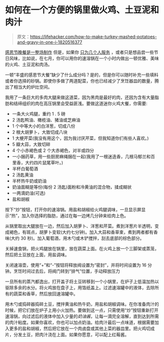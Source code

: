 # 如何在一个方便的锅里做火鸡、土豆泥和肉汁

> 原文：<https://lifehacker.com/how-to-make-turkey-mashed-potatoes-and-gravy-in-one-i-1820516377>

[感恩节晚餐是一整场制作](https://skillet.lifehacker.com/your-complete-timeline-for-getting-thanksgiving-dinner-1820414610) 但是，如果你 [只为几个人服务](https://lifehacker.com/how-to-make-thanksgiving-dinner-for-a-very-small-crowd-1820310548) ，或者只是想品尝一些节日风味，比如说，在七月，你可以用你的速溶锅在一个小时内做出一顿优雅、美味的火鸡、土豆泥和肉汤。



一顿“丰盛的感恩节大餐”缺少了什么成分吗？是的，但是你可以随时补充一些填料或者你选择的砂锅。即使你多做了两道配菜，你也已经减少了烹饪器皿的数量，腾出了相当大的炉灶空间。

我用了一条巨大的多肉大腿来做这道菜，因为黑肉是最好的肉，还因为含有大量脂肪和结缔组织的肉在高压锅里会受益匪浅。要做这道迷你火鸡大餐，你需要:

*   一条大火鸡腿，重约 1 . 5 磅
*   2 汤匙鸭油、橄榄油、猪油或芝麻油
*   1 个中等大小的白洋葱，切成八份
*   2 根大胡萝卜，大致切成八块
*   1 大梗芹菜(我没有用这个，因为我讨厌芹菜，但我知道你们有些人喜欢。)
*   5 瓣大蒜，大致切碎
*   4 个小赤褐色或 2 个大赤褐色，对半或四分
*   一小捆药草，用一些厨房麻绳捆在一起(我用了一根迷迭香，几根马郁兰和百里香，大约四片鼠尾草叶。)
*   半杯白葡萄酒
*   2 汤匙黄油
*   半杯热牛奶或奶油
*   奶油面糊是等份(每份 2 汤匙)面粉和冷黄油的混合物，揉成糊状
*   一两滴奶油(可选)
*   盐和胡椒

按下“炒”按钮，打开你的速溶锅。用盐和胡椒给火鸡腿调味，一旦显示屏显示“热”，加入你选择的脂肪，通过在每一边烤几分钟来给肉上色。

从锅里取出大腿放在一边，然后加入胡萝卜、洋葱和芹菜。煮到洋葱片半透明，变成褐色，有斑点，胡萝卜变软(大约七分钟)。加入大蒜和香草束，煮到两者都有香味(大约 30 秒)。加入葡萄酒，用木勺或木铲搅拌，刮去底部的棕色部分。

关掉速食锅，把火鸡腿放在锅里，放在蔬菜上面。在火鸡上放一个三脚架或蒸笼，然后把土豆放在上面，用盐调味。

关闭速溶壶，使用“+”和“-”按钮将释放阀设置为“密封”，并将时间设置为 16 分钟。烹饪时间过去后，将阀门转到“排气”位置，手动释放压力

一旦所有的蒸汽都逸出，打开盖子将土豆转移到一个小锅里，在炉子上低温加热以驱除多余的水分。将火鸡放在盘子上，用箔纸盖上。过滤速溶罐中的液体，去除所有的蔬菜和香草，然后放回速溶罐中。

用木勺或捣碎器捣碎土豆，搅拌黄油和热牛奶，用盐和胡椒调味。在你准备肉汁的时候，把它们放在炉子上用小火加热。要做到这一点，只需使用“炒”按钮重新打开速溶锅，向过滤后的液体中加入少量的*奶油酱*，让每一滴完全溶解，直到达到所需的肉汁粘度。如果你喜欢，你也可以加点奶油。给肉汁最后一点味道，根据需要加入更多的盐和胡椒，然后把它放在一个肉卤盘或其他上菜的器皿里。把火鸡切成片，分发土豆，把肉汁浇在上面。如果你愿意，可以配上红莓酱。